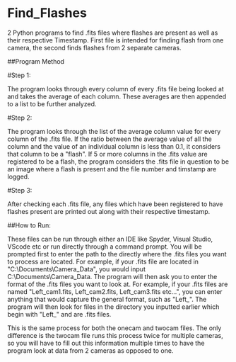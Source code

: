 # Find_Flashes
2 Python programs to find .fits files where flashes are present as well as their respective Timestamp. First file is intended for finding flash from one camera, the second finds flashes from 2 separate cameras. 

##Program Method

#Step 1: 

The program looks through every column of every .fits file being looked at and takes the average of each column. These averages are then appended to a list to be further analyzed. 

#Step 2: 

The program looks through the list of the average column value for every column of the .fits file. If the ratio between the average value of all the column and the value of an individual column is less than 0.1, it considers that column to be a "flash". If 5 or more columns in the .fits value are registered to be a flash, the program considers the .fits file in question to be an image where a flash is present and the file number and timstamp are logged. 

#Step 3: 

After checking each .fits file, any files which have been registered to have flashes present are printed out along with their respective timestamp. 

##How to Run: 

These files can be run through either an IDE like Spyder, Visual Studio, VScode etc or run directly through a command prompt. You will be prompted first to enter the path to the directly where the .fits files you want to process are located. For example, if your .fits file are located in "C:\Documents\Camera_Data", you would input C:\Documents\Camera_Data. The program will then ask you to enter the format of the .fits files you want to look at. For example, if your .fits files are named "Left_cam1.fits, Left_cam2.fits, Left_cam3.fits etc...", you can enter anything that would capture the general format, such as "Left_". The program will then look for files in the directory you inputted earlier which begin with "Left_" and are .fits files. 

This is the same process for both the onecam and twocam files. The only difference is the twocam file runs this process twice for multiple cameras, so you will have to fill out this information multiple times to have the program look at data from 2 cameras as opposed to one. 
